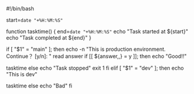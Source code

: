 #!/bin/bash

start=`date "+%H:%M:%S"`

function tasktime() {
  end=`date "+%H:%M:%S"`
  echo "Task started at ${start}"
  echo "Task completed at ${end}"
}

if [ "$1" = "main" ]; then
  echo -n "This is production environment. Continue？ [y/n]: "
  read answer
  if [[ ${answer,,} = y ]]; then
    echo "Good!!"

  tasktime
  else
    echo "Task stopped"
    exit 1
  fi
elif [ "$1" = "dev" ]; then
  echo "This is dev"

  tasktime
else
  echo "Bad"
fi
